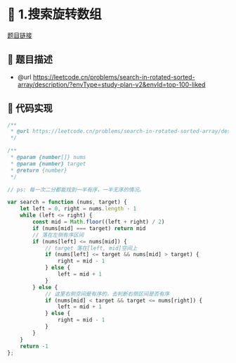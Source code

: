 # 🎯 1.搜索旋转数组

[题目链接](https://leetcode.cn/problems/search-in-rotated-sorted-array/description/?envType=study-plan-v2&envId=top-100-liked)

## 📑 题目描述
* @url https://leetcode.cn/problems/search-in-rotated-sorted-array/description/?envType=study-plan-v2&envId=top-100-liked

## 📝 代码实现
```typescript
/**
 * @url https://leetcode.cn/problems/search-in-rotated-sorted-array/description/?envType=study-plan-v2&envId=top-100-liked
 */

/**
 * @param {number[]} nums
 * @param {number} target
 * @return {number}
 */

// ps: 每一次二分都能找到一半有序，一半无序的情况。

var search = function (nums, target) {
    let left = 0, right = nums.length - 1
    while (left <= right) {
        const mid = Math.floor((left + right) / 2)
        if (nums[mid] === target) return mid
        // 落在左侧有序区间
        if (nums[left] <= nums[mid]) {
            // target 落在[left, mid]空间上
            if (nums[left] <= target && nums[mid] > target) {
                right = mid - 1
            } else {
                left = mid + 1
            }
        } else {
            // 这里右侧空间是有序的，去判断右侧区间是否有序
            if (nums[mid] < target && target <= nums[right]) {
                left = mid + 1
            } else {
                right = mid - 1
            }
        }
    }
    return -1
};
```
